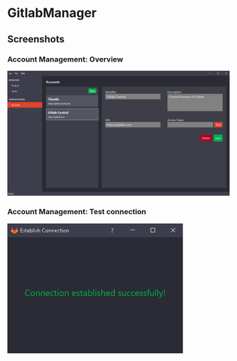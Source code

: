# GitlabManager

## Screenshots

### Account Management: Overview

![Account Management](Documentation/Resources/AccountManagement.PNG)

### Account Management: Test connection

![Account Management](Documentation/Resources/AccountConnection.PNG)
